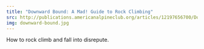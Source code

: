 ```yaml
---
title: "Downward Bound: A Mad! Guide to Rock Climbing"
src: http://publications.americanalpineclub.org/articles/12197656700/Downward-Bound-A-Mad-Guide-to-Rock-Climbing
img: downward-bound.jpg
---
```


How to rock climb and fall into disrepute.
